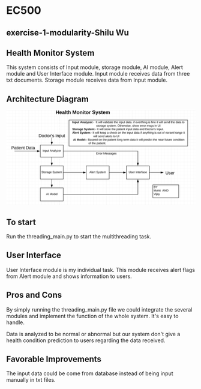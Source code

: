 # EC500

## exercise-1-modularity-Shilu Wu

## Health Monitor System
This system consists of Input module, storage module, AI module, Alert module and User Interface module.
Input module receives data from three txt documents. Storage module receives data from Input module.

## Architecture Diagram
![](https://github.com/ec500-software-engineering/exercise-1-modularity-shiluwu23/blob/master/Health_Monitor_system_diagram.png)
## To start
Run the threading_main.py to start the multithreading task.
## User Interface
User Interface module is my individual task. This module receives alert flags from Alert module and shows information to users.
## Pros and Cons
By simply running the threading_main.py file we could integrate the several modules and implement the function of the whole system. It's easy to handle.

Data is analyzed to be normal or abnormal but our system don't give a health condition prediction to users regarding the data received.
## Favorable Improvements
The input data could be come from database instead of being input manually in txt files.
